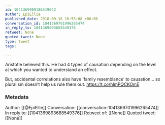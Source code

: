 ```yaml
---
id: 1041369909186519042
author: EpiEllie
published_date: 2018-09-16 16:55:08 +00:00
conversation_id: 1041369701996265474
in_reply_to: 1041369893688549376
retweet: None
quoted_tweet: None
type: tweet
tags:

---
```


Aristotle believed this. He had 4 types of causation depending on the level at which you wanted to understand an effect.

But, accidental correlations also have ‘family resemblance’ to causation... so pluralism doesn’t help us rule them out. https://t.co/hlmPQCKOmE

### Metadata

Author: [[@EpiEllie]]
Conversation: [[conversation-1041369701996265474]]
In reply to: [[1041369893688549376]]
Retweet of: [[None]]
Quoted tweet: [[None]]
